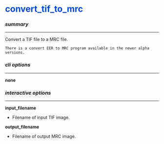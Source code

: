 # <span style="color: #0048d8">**convert_tif_to_mrc**</span>

### *summary*
---

Convert a TIF file to a MRC file.

```{note}
There is a convert EER to MRC program available in the newer alpha versions.
```

### *cli options*
---

**none**

### *interactive options*
---

**input_filename**		

+ Filename of input TIF image.

**output_filename**	

+ Filename of output MRC image.